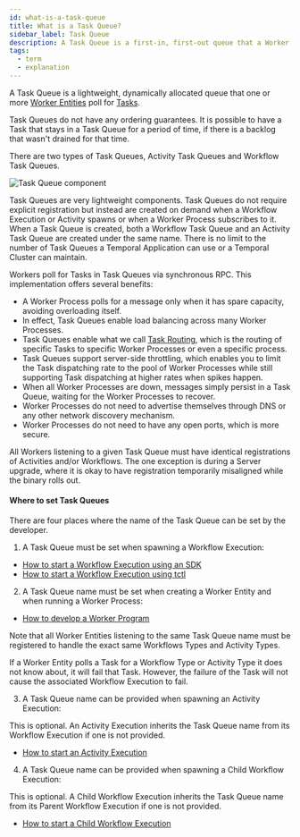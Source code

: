 ```yaml
---
id: what-is-a-task-queue
title: What is a Task Queue?
sidebar_label: Task Queue
description: A Task Queue is a first-in, first-out queue that a Worker Process polls for Tasks.
tags:
  - term
  - explanation
---
```


A Task Queue is a lightweight, dynamically allocated queue that one or more [Worker Entities](/concepts/what-is-a-worker-entity) poll for [Tasks](/concepts/what-is-a-task).

Task Queues do not have any ordering guarantees.
It is possible to have a Task that stays in a Task Queue for a period of time, if there is a backlog that wasn't drained for that time.

There are two types of Task Queues, Activity Task Queues and Workflow Task Queues.

![Task Queue component](/diagrams/task-queue.svg)

Task Queues are very lightweight components.
Task Queues do not require explicit registration but instead are created on demand when a Workflow Execution or Activity spawns or when a Worker Process subscribes to it.
When a Task Queue is created, both a Workflow Task Queue and an Activity Task Queue are created under the same name.
There is no limit to the number of Task Queues a Temporal Application can use or a Temporal Cluster can maintain.

Workers poll for Tasks in Task Queues via synchronous RPC.
This implementation offers several benefits:

- A Worker Process polls for a message only when it has spare capacity, avoiding overloading itself.
- In effect, Task Queues enable load balancing across many Worker Processes.
- Task Queues enable what we call [Task Routing](/concepts/what-is-task-routing), which is the routing of specific Tasks to specific Worker Processes or even a specific process.
- Task Queues support server-side throttling, which enables you to limit the Task dispatching rate to the pool of Worker Processes while still supporting Task dispatching at higher rates when spikes happen.
- When all Worker Processes are down, messages simply persist in a Task Queue, waiting for the Worker Processes to recover.
- Worker Processes do not need to advertise themselves through DNS or any other network discovery mechanism.
- Worker Processes do not need to have any open ports, which is more secure.

All Workers listening to a given Task Queue must have identical registrations of Activities and/or Workflows.
The one exception is during a Server upgrade, where it is okay to have registration temporarily misaligned while the binary rolls out.

#### Where to set Task Queues

There are four places where the name of the Task Queue can be set by the developer.

1. A Task Queue must be set when spawning a Workflow Execution:

- [How to start a Workflow Execution using an SDK](/application-development/foundations#set-task-queue)
- [How to start a Workflow Execution using tctl](/tctl/workflow/start#--taskqueue)

2. A Task Queue name must be set when creating a Worker Entity and when running a Worker Process:

- [How to develop a Worker Program](/application-development/foundations#run-worker-processes)

Note that all Worker Entities listening to the same Task Queue name must be registered to handle the exact same Workflows Types and Activity Types.

If a Worker Entity polls a Task for a Workflow Type or Activity Type it does not know about, it will fail that Task.
However, the failure of the Task will not cause the associated Workflow Execution to fail.

3. A Task Queue name can be provided when spawning an Activity Execution:

This is optional.
An Activity Execution inherits the Task Queue name from its Workflow Execution if one is not provided.

- [How to start an Activity Execution](/application-development/foundations#start-activity-execution)

4. A Task Queue name can be provided when spawning a Child Workflow Execution:

This is optional.
A Child Workflow Execution inherits the Task Queue name from its Parent Workflow Execution if one is not provided.

- [How to start a Child Workflow Execution](/application-development/features#child-workflows)
